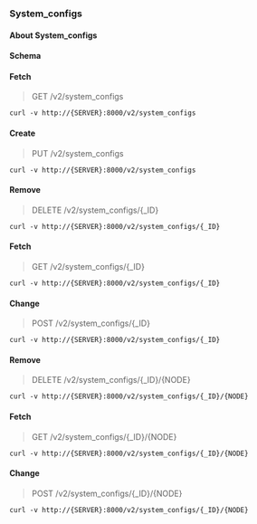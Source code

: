 ### System_configs

#### About System_configs

#### Schema



#### Fetch

> GET /v2/system_configs

```curl
curl -v http://{SERVER}:8000/v2/system_configs
```

#### Create

> PUT /v2/system_configs

```curl
curl -v http://{SERVER}:8000/v2/system_configs
```

#### Remove

> DELETE /v2/system_configs/{_ID}

```curl
curl -v http://{SERVER}:8000/v2/system_configs/{_ID}
```

#### Fetch

> GET /v2/system_configs/{_ID}

```curl
curl -v http://{SERVER}:8000/v2/system_configs/{_ID}
```

#### Change

> POST /v2/system_configs/{_ID}

```curl
curl -v http://{SERVER}:8000/v2/system_configs/{_ID}
```

#### Remove

> DELETE /v2/system_configs/{_ID}/{NODE}

```curl
curl -v http://{SERVER}:8000/v2/system_configs/{_ID}/{NODE}
```

#### Fetch

> GET /v2/system_configs/{_ID}/{NODE}

```curl
curl -v http://{SERVER}:8000/v2/system_configs/{_ID}/{NODE}
```

#### Change

> POST /v2/system_configs/{_ID}/{NODE}

```curl
curl -v http://{SERVER}:8000/v2/system_configs/{_ID}/{NODE}
```

